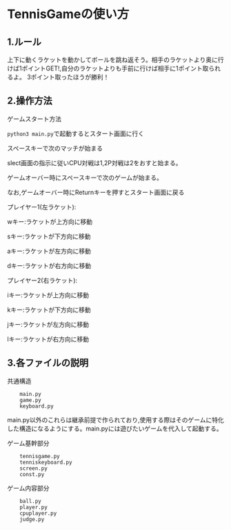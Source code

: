 # TennisGameの使い方
## 1.ルール
上下に動くラケットを動かしてボールを跳ね返そう。相手のラケットより奥に行けば1ポイントGET!,自分のラケットよりも手前に行けば相手に1ポイント取られるよ。
3ポイント取ったほうが勝利！

## 2.操作方法
ゲームスタート方法

`python3 main.py`で起動するとスタート画面に行く

スペースキーで次のマッチが始まる

slect画面の指示に従いCPU対戦は1,2P対戦は2をおすと始まる。

ゲームオーバー時にスペースキーで次のゲームが始まる。

なお,ゲームオーバー時にReturnキーを押すとスタート画面に戻る

プレイヤー1(左ラケット):

wキー:ラケットが上方向に移動

sキー:ラケットが下方向に移動

aキー:ラケットが左方向に移動

dキー:ラケットが右方向に移動


プレイヤー2(右ラケット):

iキー:ラケットが上方向に移動

kキー:ラケットが下方向に移動

jキー:ラケットが左方向に移動

lキー:ラケットが右方向に移動

## 3.各ファイルの説明
共通構造
```html:File
    main.py
    game.py
    keyboard.py
```

main.py以外のこれらは継承前提で作られており,使用する際はそのゲームに特化した構造になるようにする。main.pyには遊びたいゲームを代入して起動する。

ゲーム基幹部分
```html:File
    tennisgame.py
    tenniskeyboard.py
    screen.py
    const.py
```

ゲーム内容部分
```html:File
    ball.py
    player.py
    cpuplayer.py
    judge.py
```